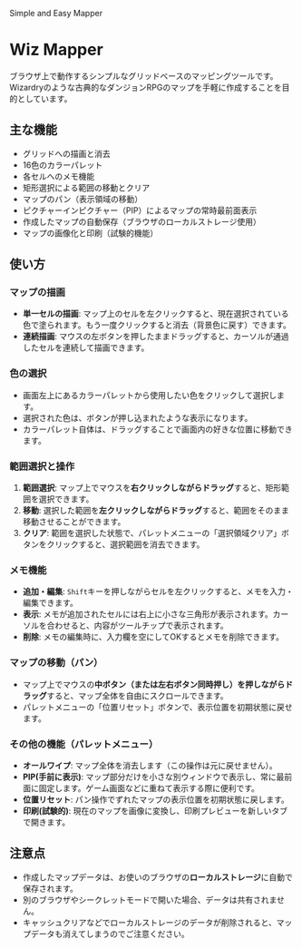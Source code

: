 Simple and Easy Mapper
# Wiz Mapper

ブラウザ上で動作するシンプルなグリッドベースのマッピングツールです。
Wizardryのような古典的なダンジョンRPGのマップを手軽に作成することを目的としています。

## 主な機能

- グリッドへの描画と消去
- 16色のカラーパレット
- 各セルへのメモ機能
- 矩形選択による範囲の移動とクリア
- マップのパン（表示領域の移動）
- ピクチャーインピクチャー（PIP）によるマップの常時最前面表示
- 作成したマップの自動保存（ブラウザのローカルストレージ使用）
- マップの画像化と印刷（試験的機能）

## 使い方

### マップの描画

- **単一セルの描画**: マップ上のセルを左クリックすると、現在選択されている色で塗られます。もう一度クリックすると消去（背景色に戻す）できます。
- **連続描画**: マウスの左ボタンを押したままドラッグすると、カーソルが通過したセルを連続して描画できます。

### 色の選択

- 画面左上にあるカラーパレットから使用したい色をクリックして選択します。
- 選択された色は、ボタンが押し込まれたような表示になります。
- カラーパレット自体は、ドラッグすることで画面内の好きな位置に移動できます。

### 範囲選択と操作

1. **範囲選択**: マップ上でマウスを**右クリックしながらドラッグ**すると、矩形範囲を選択できます。
2. **移動**: 選択した範囲を**左クリックしながらドラッグ**すると、範囲をそのまま移動させることができます。
3. **クリア**: 範囲を選択した状態で、パレットメニューの「選択領域クリア」ボタンをクリックすると、選択範囲を消去できます。

### メモ機能

- **追加・編集**: `Shift`キーを押しながらセルを左クリックすると、メモを入力・編集できます。
- **表示**: メモが追加されたセルには右上に小さな三角形が表示されます。カーソルを合わせると、内容がツールチップで表示されます。
- **削除**: メモの編集時に、入力欄を空にしてOKするとメモを削除できます。

### マップの移動（パン）

- マップ上でマウスの**中ボタン（または左右ボタン同時押し）を押しながらドラッグ**すると、マップ全体を自由にスクロールできます。
- パレットメニューの「位置リセット」ボタンで、表示位置を初期状態に戻せます。

### その他の機能（パレットメニュー）

- **オールワイプ**: マップ全体を消去します（この操作は元に戻せません）。
- **PIP(手前に表示)**: マップ部分だけを小さな別ウィンドウで表示し、常に最前面に固定します。ゲーム画面などに重ねて表示する際に便利です。
- **位置リセット**: パン操作でずれたマップの表示位置を初期状態に戻します。
- **印刷(試験的)**: 現在のマップを画像に変換し、印刷プレビューを新しいタブで開きます。

## 注意点

- 作成したマップデータは、お使いのブラウザの**ローカルストレージ**に自動で保存されます。
- 別のブラウザやシークレットモードで開いた場合、データは共有されません。
- キャッシュクリアなどでローカルストレージのデータが削除されると、マップデータも消えてしまうのでご注意ください。

